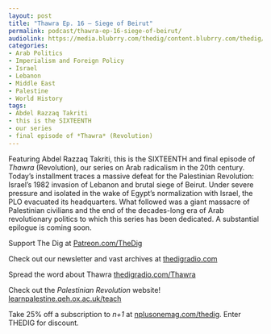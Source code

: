 ```yaml
---
layout: post
title: "Thawra Ep. 16 – Siege of Beirut"
permalink: podcast/thawra-ep-16-siege-of-beirut/
audiolink: https://media.blubrry.com/thedig/content.blubrry.com/thedig/The_Dig-EP_452-Takriti.mp3
categories:
- Arab Politics
- Imperialism and Foreign Policy
- Israel
- Lebanon
- Middle East
- Palestine
- World History
tags:
- Abdel Razzaq Takriti
- this is the SIXTEENTH
- our series
- final episode of *Thawra* (Revolution)
---
```


Featuring Abdel Razzaq Takriti, this is the SIXTEENTH and final episode of *Thawra* (Revolution), our series on Arab radicalism in the 20th century. Today’s installment traces a massive defeat for the Palestinian Revolution: Israel’s 1982 invasion of Lebanon and brutal siege of Beirut. Under severe pressure and isolated in the wake of Egypt’s normalization with Israel, the PLO evacuated its headquarters. What followed was a giant massacre of Palestinian civilians and the end of the decades\-long era of Arab revolutionary politics to which this series has been dedicated. A substantial epilogue is coming soon.

Support The Dig at [Patreon.com/TheDig](http://Patreon.com/TheDig)

Check out our newsletter and vast archives at [thedigradio.com](http://thedigradio.com)

Spread the word about Thawra [thedigradio.com/Thawra](http://thedigradio.com/Thawra)

Check out the *Palestinian Revolution* website! [learnpalestine.qeh.ox.ac.uk/teach](http://learnpalestine.qeh.ox.ac.uk/teach)

Take 25% off a subscription to *n\+1* at [nplusonemag.com/thedig](http://nplusonemag.com/thedig). Enter THEDIG for discount. 

